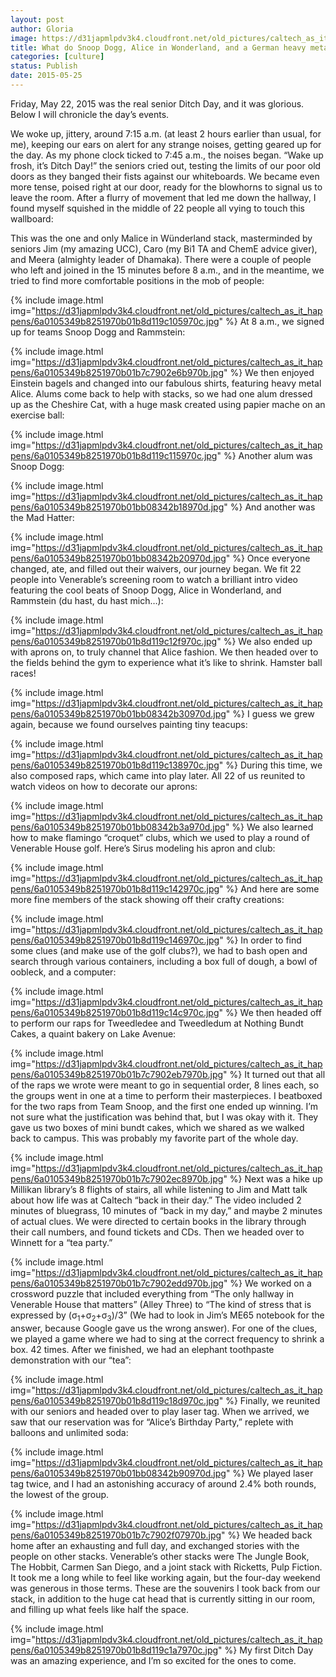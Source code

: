 ```yaml
---
layout: post
author: Gloria
image: https://d31japmlpdv3k4.cloudfront.net/old_pictures/caltech_as_it_happens/6a0105349b8251970b01b8d119c0fd970c.jpg
title: What do Snoop Dogg, Alice in Wonderland, and a German heavy metal band have in common?
categories: [culture]
status: Publish
date: 2015-05-25
---
```


Friday, May 22, 2015 was the real senior Ditch Day, and it was glorious. Below I will chronicle the day’s events.

We woke up, jittery, around 7:15 a.m. (at least 2 hours earlier than usual, for me), keeping our ears on alert for any strange noises, getting geared up for the day. As my phone clock ticked to 7:45 a.m., the noises began. “Wake up frosh, it’s Ditch Day!” the seniors cried out, testing the limits of our poor old doors as they banged their fists against our whiteboards. We became even more tense, poised right at our door, ready for the blowhorns to signal us to leave the room. After a flurry of movement that led me down the hallway, I found myself squished in the middle of 22 people all vying to touch this wallboard:

This was the one and only Malice in Wünderland stack, masterminded by seniors Jim (my amazing UCC), Caro (my Bi1 TA and ChemE advice giver), and Meera (almighty leader of Dhamaka). There were a couple of people who left and joined in the 15 minutes before 8 a.m., and in the meantime, we tried to find more comfortable positions in the mob of people:


{% include image.html img="https://d31japmlpdv3k4.cloudfront.net/old_pictures/caltech_as_it_happens/6a0105349b8251970b01b8d119c105970c.jpg" %}
At 8 a.m., we signed up for teams Snoop Dogg and Rammstein:


{% include image.html img="https://d31japmlpdv3k4.cloudfront.net/old_pictures/caltech_as_it_happens/6a0105349b8251970b01b7c7902e6b970b.jpg" %}
We then enjoyed Einstein bagels and changed into our fabulous shirts, featuring heavy metal Alice. Alums come back to help with stacks, so we had one alum dressed up as the Cheshire Cat, with a huge mask created using papier mache on an exercise ball:


{% include image.html img="https://d31japmlpdv3k4.cloudfront.net/old_pictures/caltech_as_it_happens/6a0105349b8251970b01b8d119c115970c.jpg" %}
Another alum was Snoop Dogg:


{% include image.html img="https://d31japmlpdv3k4.cloudfront.net/old_pictures/caltech_as_it_happens/6a0105349b8251970b01bb08342b18970d.jpg" %}
And another was the Mad Hatter:


{% include image.html img="https://d31japmlpdv3k4.cloudfront.net/old_pictures/caltech_as_it_happens/6a0105349b8251970b01bb08342b20970d.jpg" %}
Once everyone changed, ate, and filled out their waivers, our journey began. We fit 22 people into Venerable’s screening room to watch a brilliant intro video featuring the cool beats of Snoop Dogg, Alice in Wonderland, and Rammstein (du hast, du hast mich…):


{% include image.html img="https://d31japmlpdv3k4.cloudfront.net/old_pictures/caltech_as_it_happens/6a0105349b8251970b01b8d119c12f970c.jpg" %}
We also ended up with aprons on, to truly channel that Alice fashion. We then headed over to the fields behind the gym to experience what it’s like to shrink. Hamster ball races!


{% include image.html img="https://d31japmlpdv3k4.cloudfront.net/old_pictures/caltech_as_it_happens/6a0105349b8251970b01bb08342b30970d.jpg" %}
I guess we grew again, because we found ourselves painting tiny teacups:


{% include image.html img="https://d31japmlpdv3k4.cloudfront.net/old_pictures/caltech_as_it_happens/6a0105349b8251970b01b8d119c138970c.jpg" %}
During this time, we also composed raps, which came into play later. All 22 of us reunited to watch videos on how to decorate our aprons:


{% include image.html img="https://d31japmlpdv3k4.cloudfront.net/old_pictures/caltech_as_it_happens/6a0105349b8251970b01bb08342b3a970d.jpg" %}
We also learned how to make flamingo “croquet” clubs, which we used to play a round of Venerable House golf. Here’s Sirus modeling his apron and club:


{% include image.html img="https://d31japmlpdv3k4.cloudfront.net/old_pictures/caltech_as_it_happens/6a0105349b8251970b01b8d119c142970c.jpg" %}
And here are some more fine members of the stack showing off their crafty creations:


{% include image.html img="https://d31japmlpdv3k4.cloudfront.net/old_pictures/caltech_as_it_happens/6a0105349b8251970b01b8d119c146970c.jpg" %}
In order to find some clues (and make use of the golf clubs?), we had to bash open and search through various containers, including a box full of dough, a bowl of oobleck, and a computer:


{% include image.html img="https://d31japmlpdv3k4.cloudfront.net/old_pictures/caltech_as_it_happens/6a0105349b8251970b01b8d119c14c970c.jpg" %}
We then headed off to perform our raps for Tweedledee and Tweedledum at Nothing Bundt Cakes, a quaint bakery on Lake Avenue:


{% include image.html img="https://d31japmlpdv3k4.cloudfront.net/old_pictures/caltech_as_it_happens/6a0105349b8251970b01b7c7902eb7970b.jpg" %}
It turned out that all of the raps we wrote were meant to go in sequential order, 8 lines each, so the groups went in one at a time to perform their masterpieces. I beatboxed for the two raps from Team Snoop, and the first one ended up winning. I’m not sure what the justification was behind that, but I was okay with it. They gave us two boxes of mini bundt cakes, which we shared as we walked back to campus. This was probably my favorite part of the whole day.


{% include image.html img="https://d31japmlpdv3k4.cloudfront.net/old_pictures/caltech_as_it_happens/6a0105349b8251970b01b7c7902ec8970b.jpg" %}
Next was a hike up Millikan library’s 8 flights of stairs, all while listening to Jim and Matt talk about how life was at Caltech “back in their day.” The video included 2 minutes of bluegrass, 10 minutes of “back in my day,” and maybe 2 minutes of actual clues. We were directed to certain books in the library through their call numbers, and found tickets and CDs. Then we headed over to Winnett for a “tea party.”


{% include image.html img="https://d31japmlpdv3k4.cloudfront.net/old_pictures/caltech_as_it_happens/6a0105349b8251970b01b7c7902edd970b.jpg" %}
We worked on a crossword puzzle that included everything from “The only hallway in Venerable House that matters” (Alley Three) to “The kind of stress that is expressed by (σ<sub>1</sub>+σ<sub>2</sub>+σ<sub>3</sub>)/3” (We had to look in Jim’s ME65 notebook for the answer, because Google gave us the wrong answer). For one of the clues, we played a game where we had to sing at the correct frequency to shrink a box. 42 times. After we finished, we had an elephant toothpaste demonstration with our “tea”:


{% include image.html img="https://d31japmlpdv3k4.cloudfront.net/old_pictures/caltech_as_it_happens/6a0105349b8251970b01b8d119c18d970c.jpg" %}
Finally, we reunited with our seniors and headed over to play laser tag. When we arrived, we saw that our reservation was for “Alice’s Birthday Party,” replete with balloons and unlimited soda:


{% include image.html img="https://d31japmlpdv3k4.cloudfront.net/old_pictures/caltech_as_it_happens/6a0105349b8251970b01bb08342b90970d.jpg" %}
We played laser tag twice, and I had an astonishing accuracy of around 2.4% both rounds, the lowest of the group.


{% include image.html img="https://d31japmlpdv3k4.cloudfront.net/old_pictures/caltech_as_it_happens/6a0105349b8251970b01b7c7902f07970b.jpg" %}
We headed back home after an exhausting and full day, and exchanged stories with the people on other stacks. Venerable’s other stacks were The Jungle Book, The Hobbit, Carmen San Diego, and a joint stack with Ricketts, Pulp Fiction. 
It took me a long while to feel like working again, but the four-day weekend was generous in those terms. These are the souvenirs I took back from our stack, in addition to the huge cat head that is currently sitting in our room, and filling up what feels like half the space. 


{% include image.html img="https://d31japmlpdv3k4.cloudfront.net/old_pictures/caltech_as_it_happens/6a0105349b8251970b01b8d119c1a7970c.jpg" %}
My first Ditch Day was an amazing experience, and I’m so excited for the ones to come.

